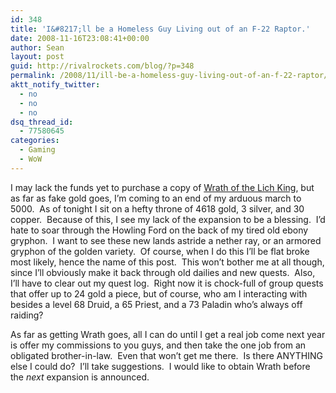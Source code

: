 ```yaml
---
id: 348
title: 'I&#8217;ll be a Homeless Guy Living out of an F-22 Raptor.'
date: 2008-11-16T23:08:41+00:00
author: Sean
layout: post
guid: http://rivalrockets.com/blog/?p=348
permalink: /2008/11/ill-be-a-homeless-guy-living-out-of-an-f-22-raptor/
aktt_notify_twitter:
  - no
  - no
  - no
dsq_thread_id:
  - 77580645
categories:
  - Gaming
  - WoW
---
```

I may lack the funds yet to purchase a copy of [Wrath of the Lich King](http://www.amazon.com/gp/product/B000VJTJNE?ie=UTF8&tag=rivalroccom-20&linkCode=as2&camp=1789&creative=390957&creativeASIN=B000VJTJNE), but as far as fake gold goes, I&#8217;m coming to an end of my arduous march to 5000.  As of tonight I sit on a hefty throne of 4618 gold, 3 silver, and 30 copper.  Because of this, I see my lack of the expansion to be a blessing.  I&#8217;d hate to soar through the Howling Ford on the back of my tired old ebony gryphon.  I want to see these new lands astride a nether ray, or an armored gryphon of the golden variety.  Of course, when I do this I&#8217;ll be flat broke most likely, hence the name of this post.  This won&#8217;t bother me at all though, since I&#8217;ll obviously make it back through old dailies and new quests.  Also, I&#8217;ll have to clear out my quest log.  Right now it is chock-full of group quests that offer up to 24 gold a piece, but of course, who am I interacting with besides a level 68 Druid, a 65 Priest, and a 73 Paladin who&#8217;s always off raiding?

As far as getting Wrath goes, all I can do until I get a real job come next year is offer my commissions to you guys, and then take the one job from an obligated brother-in-law.  Even that won&#8217;t get me there.  Is there ANYTHING else I could do?  I&#8217;ll take suggestions.  I would like to obtain Wrath before the _next_ expansion is announced.
